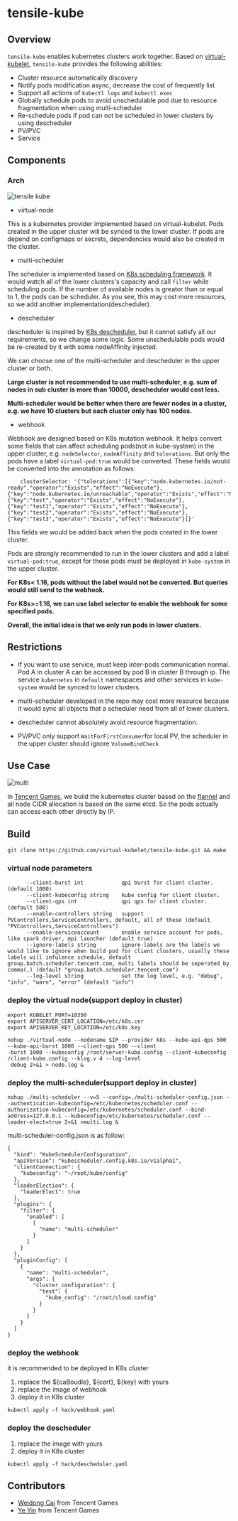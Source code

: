 # tensile-kube

## Overview

`tensile-kube` enables kubernetes clusters work together. Based on [virtual-kubelet](https://github.com/virtual-kubelet/virtual-kubelet), `tensile-kube`
provides the following abilities:

- Cluster resource automatically discovery
- Notify pods modification async, decrease the cost of frequently list
- Support all actions of `kubectl logs` and `kubectl exec`
- Globally schedule pods to avoid unschedulable pod due to resource fragmentation when using multi-scheduler
- Re-schedule pods if pod can not be scheduled in lower clusters by using descheduler
- PV/PVC
- Service

## Components

### Arch

![tensile kube](./docs/tensile-kube.png)

- virtual-node

This is a kubernetes provider implemented based on virtual-kubelet. Pods created in the upper cluster
will be synced to the lower cluster. If pods are depend on configmaps or secrets, dependencies would 
also be created in the cluster. 

- multi-scheduler

The scheduler is implemented based on [K8s scheduling framework](https://kubernetes.io/docs/concepts/scheduling-eviction/scheduling-framework/). It would watch all of the lower 
clusters's capacity and call `filter` while scheduling pods. If the number of available nodes is greator 
than or equal to 1, the pods can be scheduler. As you see, this may cost more resources, so we add another 
implementation(descheduler).

- descheduler

descheduler is inspired by [K8s descheduler](https://github.com/kubernetes-sigs/descheduler), but it cannot 
satisfy all our requirements, so we change some logic. Some unschedulable pods would be re-created by it with some 
nodeAffinity injected.

We can choose one of the multi-scheduler and descheduler in the upper cluster or both.

**Large cluster is not recommended to use multi-scheduler, e.g. sum of nodes in sub cluster is more than
 10000, descheduler would cost less.**
 
**Multi-scheduler would be better when there are fewer nodes in a cluster, e.g. we have 10 clusters but each cluster
 only has 100 nodes.**

- webhook

Webhook are designed based on K8s mutation webhook. It helps convert some fields that can affect scheduling pods(not in kube-system) in the upper cluster, e.g. `nodeSelector`, `nodeAffinity` and `tolerations`. But only the pods have a label `virtual-pod:true` would be converted. These fields would be converted into the annotation as follows:
 
```build
    clusterSelector: '{"tolerations":[{"key":"node.kubernetes.io/not-ready","operator":"Exists","effect":"NoExecute"},{"key":"node.kubernetes.io/unreachable","operator":"Exists","effect":"NoExecute"},{"key":"test","operator":"Exists","effect":"NoExecute"},{"key":"test1","operator":"Exists","effect":"NoExecute"},{"key":"test2","operator":"Exists","effect":"NoExecute"},{"key":"test3","operator":"Exists","effect":"NoExecute"}]}'
``` 

This fields we would be added back when the pods created in the lower cluster.

Pods are strongly recommended to run in the lower clusters and add a label `virtual-pod:true`, except for those pods must be deployed in `kube-system` in the upper cluster.
 
**For K8s< 1.16, pods without the label would not be converted. But queries would still send to the webhook.**

**For K8s>=1.16, we can use label selector to enable the webhook for some specified pods.**
 
**Overall, the initial idea is that we only run pods in lower clusters.**

## Restrictions

- If you want to use service, must keep inter-pods communication normal. Pod A in cluster A can be accessed by pod B in cluster B through ip. The service `kubernetes` 
in `default` namespaces and other services in `kube-system` would be synced to lower clusters.

- multi-scheduler developed in the repo may cost more resource because it would sync all objects that a scheduler
 need from all of lower clusters.

- descheduler cannot absolutely avoid resource fragmentation.

- PV/PVC only support `WaitForFirstConsumer`for local PV, the scheduler in the upper cluster should ignore
 `VolumeBindCheck`

## Use Case

![multi](./docs/multi.png)

In [Tencent Games](https://game.qq.com/), we build the kubernetes cluster based on the [flannel](https://github.com/coreos/flannel) and all node CIDR allocation
 is based on the same etcd. So the pods actually can access each other directly by IP.

## Build

```build
git clone https://github.com/virtual-kubelet/tensile-kube.git && make
```
### virtual node parameters

```build
      --client-burst int            qpi burst for client cluster. (default 1000)
      --client-kubeconfig string    kube config for client cluster.
      --client-qps int              qpi qps for client cluster. (default 500)
      --enable-controllers string   support PVControllers,ServiceControllers, default, all of these (default "PVControllers,ServiceControllers")
      --enable-serviceaccount       enable service account for pods, like spark driver, mpi launcher (default true)
      --ignore-labels string        ignore-labels are the labels we would like to ignore when build pod for client clusters, usually these labels will infulence schedule, default group.batch.scheduler.tencent.com, multi labels should be seperated by comma(,) (default "group.batch.scheduler.tencent.com")
      --log-level string            set the log level, e.g. "debug", "info", "warn", "error" (default "info")
```

### deploy the virtual node(support deploy in cluster)

```build
export KUBELET_PORT=10350
export APISERVER_CERT_LOCATION=/etc/k8s.cer
export APISERVER_KEY_LOCATION=/etc/k8s.key

nohup ./virtual-node --nodename $IP --provider k8s --kube-api-qps 500 --kube-api-burst 1000 --client-qps 500 --client
-burst 1000 --kubeconfig /root/server-kube.config --client-kubeconfig /client-kube.config --klog.v 4 --log-level
 debug 2>&1 > node.log &
```

### deploy the multi-scheduler(support deploy in cluster)

```build
nohup ./multi-scheduler --v=5 --config=./multi-scheduler-config.json --authentication-kubeconfig=/etc/kubernetes/scheduler.conf --authorization-kubeconfig=/etc/kubernetes/scheduler.conf --bind-address=127.0.0.1 --kubeconfig=/etc/kubernetes/scheduler.conf --leader-elect=true 2>&1 >multi.log &
```

multi-scheduler-config.json is as follow:

```build
{
  "kind": "KubeSchedulerConfiguration",
  "apiVersion": "kubescheduler.config.k8s.io/v1alpha1",
  "clientConnection": {
    "kubeconfig": "~/root/kube/config"
  },
  "leaderElection": {
    "leaderElect": true
  },
  "plugins": {
    "filter": {
      "enabled": [
        {
          "name": "multi-scheduler"
        }
      ]
    }
  },
  "pluginConfig": [
    {
      "name": "multi-scheduler",
      "args": {
        "cluster_configuration": {
          "test": {
            "kube_config": "/root/cloud.config"
          }
        }
      }
    }
  ]
}
```

### deploy the webhook

it is recommended to be deployed in K8s cluster

1. replace the ${caBoudle}, ${cert}, ${key} with yours
2. replace the image of webhook
3. deploy it in K8s cluster

```build
kubectl apply -f hack/webhook.yaml
```

### deploy the descheduler

1. replace the image with yours
2. deploy it in K8s cluster

```build
kubectl apply -f hack/descheduler.yaml
```

## Contributors

- [Weidong Cai](https://github.com/cwdsuzhou) from Tencent Games
- [Ye Yin](https://github.com/hustcat) from Tencent Games
